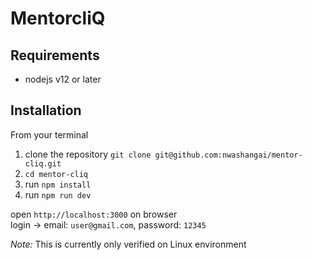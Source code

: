 # MentorcliQ
## Requirements
- nodejs v12 or later


## Installation
From your terminal

1. clone the repository `git clone git@github.com:nwashangai/mentor-cliq.git`
2. `cd mentor-cliq`
3. run `npm install` 
4. run `npm run dev` 

open `http://localhost:3000` on browser <br/>
login ->  email: `user@gmail.com`, password: `12345`

<i>Note:</i> This is currently only verified on Linux environment